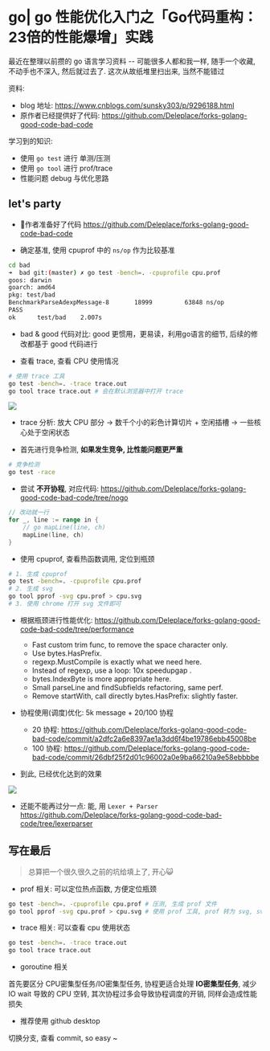 # go| go 性能优化入门之「Go代码重构：23倍的性能爆增」实践

最近在整理以前攒的 go 语言学习资料 -- 可能很多人都和我一样, 随手一个收藏, 不动手也不深入, 然后就过去了. 这次从故纸堆里扫出来, 当然不能错过

资料:
- blog 地址: https://www.cnblogs.com/sunsky303/p/9296188.html
- 原作者已经提供好了代码: https://github.com/Deleplace/forks-golang-good-code-bad-code

学习到的知识:
- 使用 `go test` 进行 单测/压测
- 使用 `go tool` 进行 prof/trace
- 性能问题 debug 与优化思路

## let's party

- 作者准备好了代码 https://github.com/Deleplace/forks-golang-good-code-bad-code

- 确定基准, 使用 cpuprof 中的 `ns/op` 作为比较基准

```sh
cd bad
➜  bad git:(master) ✗ go test -bench=. -cpuprofile cpu.prof
goos: darwin
goarch: amd64
pkg: test/bad
BenchmarkParseAdexpMessage-8   	   18999	     63848 ns/op
PASS
ok  	test/bad	2.007s
```

- bad & good 代码对比: good 更惯用，更易读，利用go语言的细节, 后续的修改都基于 good 代码进行

- 查看 trace, 查看 CPU 使用情况

```sh
# 使用 trace 工具
go test -bench=. -trace trace.out
go tool trace trace.out # 会在默认浏览器中打开 trace
```

![](https://images2018.cnblogs.com/blog/420532/201807/420532-20180711195735797-153557120.png)

- trace 分析: 放大 CPU 部分 -> 数千个小的彩色计算切片 + 空闲插槽 -> 一些核心处于空闲状态

- 首先进行竞争检测, **如果发生竞争, 比性能问题更严重**

```sh
# 竞争检测
go test -race
```

- 尝试 **不开协程**, 对应代码: https://github.com/Deleplace/forks-golang-good-code-bad-code/tree/nogo
```go
// 改动就一行
for _, line := range in {
	// go mapLine(line, ch)
	mapLine(line, ch)
}
```

- 使用 cpuprof, 查看热函数调用, 定位到瓶颈

```sh
# 1. 生成 cpuprof
go test -bench=. -cpuprofile cpu.prof
# 2. 生成 svg
go tool pprof -svg cpu.prof > cpu.svg
# 3. 使用 chrome 打开 svg 文件即可
```

- 根据瓶颈进行性能优化: https://github.com/Deleplace/forks-golang-good-code-bad-code/tree/performance
    - Fast custom trim func, to remove the space character only.
    - Use bytes.HasPrefix.
    - regexp.MustCompile is exactly what we need here.
    - Instead of regexp, use a loop: 10x speedupgap .
    - bytes.IndexByte is more appropriate here.
    - Small parseLine and findSubfields refactoring, same perf.
    - Remove startWith, call directly bytes.HasPrefix: slightly faster.

- 协程使用(调度)优化: 5k message + 20/100 协程
    - 20 协程: https://github.com/Deleplace/forks-golang-good-code-bad-code/commit/a2dfc2a6e8397ae1a3dd6f4be19786ebb45008be
    - 100 协程: https://github.com/Deleplace/forks-golang-good-code-bad-code/commit/26dbf25f2d01c96002a0e9ba66210a9e58ebbbbe

- 到此, 已经优化达到的效果

![](https://images2018.cnblogs.com/blog/420532/201807/420532-20180711200446618-288843359.png)

- 还能不能再过分一点: 能, 用 `Lexer + Parser` https://github.com/Deleplace/forks-golang-good-code-bad-code/tree/lexerparser

## 写在最后
> 总算把一个很久很久之前的坑给填上了, 开心😺

- prof 相关: 可以定位热点函数, 方便定位瓶颈

```sh
go test -bench=. -cpuprofile cpu.prof # 压测, 生成 prof 文件
go tool pprof -svg cpu.prof > cpu.svg # 使用 prof 工具, prof 转为 svg, svg 可以使用 chrome 打开
```

- trace 相关: 可以查看 cpu 使用状态

```sh
go test -bench=. -trace trace.out
go tool trace trace.out
```

- goroutine 相关

首先要区分 CPU密集型任务/IO密集型任务, 协程更适合处理 **IO密集型任务**, 减少 IO wait 导致的 CPU 空转, 其次协程过多会导致协程调度的开销, 同样会造成性能损失

- 推荐使用 github desktop

切换分支, 查看 commit, so easy ~